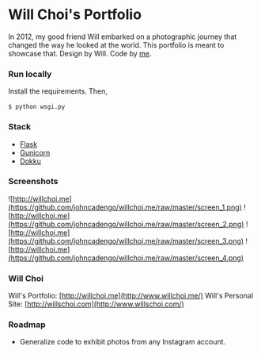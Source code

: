 Will Choi's Portfolio
=====================

In 2012, my good friend Will embarked on a photographic journey that changed the way he looked at the world. This portfolio is meant to showcase that. Design by Will. Code by [me](https://github.com/johncadengo).

### Run locally

Install the requirements. Then,

    $ python wsgi.py

### Stack

* [Flask](http://flask.pocoo.org/)
* [Gunicorn](http://gunicorn.org/)
* [Dokku](https://github.com/progrium/dokku)

### Screenshots

![http://willchoi.me](https://github.com/johncadengo/willchoi.me/raw/master/screen_1.png)
![http://willchoi.me](https://github.com/johncadengo/willchoi.me/raw/master/screen_2.png)
![http://willchoi.me](https://github.com/johncadengo/willchoi.me/raw/master/screen_3.png)
![http://willchoi.me](https://github.com/johncadengo/willchoi.me/raw/master/screen_4.png)

### Will Choi

Will's Portfolio: [http://willchoi.me](http://www.willchoi.me/)
Will's Personal Site: [http://willschoi.com](http://www.willschoi.com/)

### Roadmap

* Generalize code to exhibit photos from any Instagram account.
